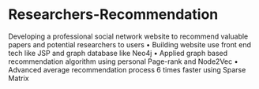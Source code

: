 # Researchers-Recommendation
Developing a professional social network website to recommend valuable papers and potential researchers to users
•	Building website use front end tech like JSP and graph database like Neo4j
•	Applied graph based recommendation algorithm using personal Page-rank and Node2Vec
•	Advanced average recommendation process 6 times faster using Sparse Matrix
